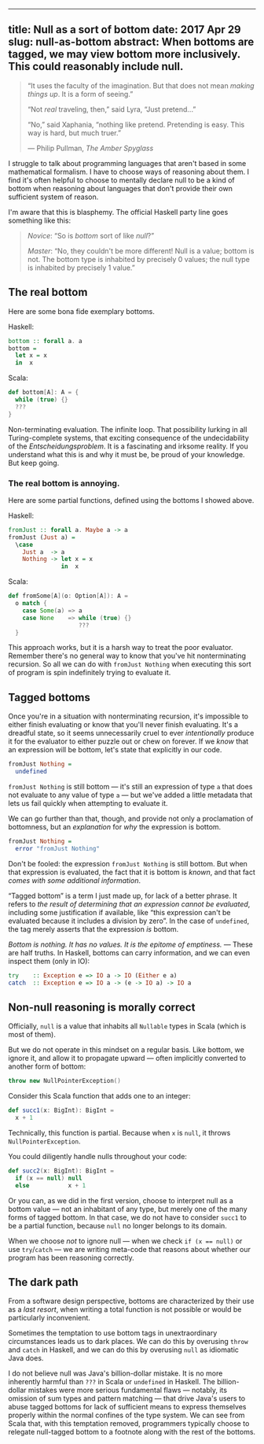 --------------------------------------------------------------------------------
title:     Null as a sort of bottom
date:      2017 Apr 29
slug:      null-as-bottom
abstract:  When bottoms are tagged, we may view bottom more inclusively.
           This could reasonably include null.
--------------------------------------------------------------------------------

> “It uses the faculty of the imagination. But that does not mean *making things
> up*. It is a form of seeing.”
>
> “Not *real* traveling, then,” said Lyra, “Just pretend...”
>
> “No,” said Xaphania, “nothing like pretend. Pretending is easy. This way is
> hard, but much truer.”
>
> — Philip Pullman, *The Amber Spyglass*

I struggle to talk about programming languages that aren't based in some
mathematical formalism. I have to choose ways of reasoning about them. I find
it's often helpful to choose to mentally declare null to be a kind of bottom
when reasoning about languages that don't provide their own sufficient system of
reason.

I'm aware that this is blasphemy. The official Haskell party line goes something
like this:

> *Novice*: “So is *bottom* sort of like *null*?”
>
> *Master*: “No, they couldn't be more different! Null is a value; bottom is
  not. The bottom type is inhabited by precisely 0 values; the null type is
  inhabited by precisely 1 value.”

## The real bottom

Here are some bona fide exemplary bottoms.

Haskell:

```haskell
bottom :: forall a. a
bottom =
  let x = x
  in  x
```

Scala:

```scala
def bottom[A]: A = {
  while (true) {}
  ???
}
```

Non-terminating evaluation. The infinite loop. That possibility lurking in all
Turing-complete systems, that exciting consequence of the undecidability of the
*Entscheidungsproblem*. It is a fascinating and irksome reality. If you
understand what this is and why it must be, be proud of your knowledge. But keep
going.

### The real bottom is annoying.

Here are some partial functions, defined using the bottoms I showed above.

Haskell:

```haskell
fromJust :: forall a. Maybe a -> a
fromJust (Just a) =
  \case
    Just a  -> a
    Nothing -> let x = x
               in  x
```

Scala:

```scala
def fromSome[A](o: Option[A]): A =
  o match {
    case Some(a) => a
    case None    => while (true) {}
                    ???
  }
```

This approach works, but it is a harsh way to treat the poor evaluator. Remember
there's no general way to know that you've hit nonterminating recursion. So all
we can do with `fromJust Nothing` when executing this sort of program is spin
indefinitely trying to evaluate it.

## Tagged bottoms

Once you're in a situation with nonterminating recursion, it's impossible to
either finish evaluating or know that you'll never finish evaluating. It's a
dreadful state, so it seems unnecessarily cruel to ever *intentionally* produce
it for the evaluator to either puzzle out or chew on forever. If we *know* that
an expression will be bottom, let's state that explicitly in our code.

```haskell
fromJust Nothing =
  undefined
```

`fromJust Nothing` is still bottom — it's still an expression of type `a` that
does not evaluate to any value of type `a` — but we've added a little metadata
that lets us fail quickly when attempting to evaluate it.

We can go further than that, though, and provide not only a proclamation of
bottomness, but an *explanation* for *why* the expression is bottom.

```haskell
fromJust Nothing =
  error "fromJust Nothing"
```

Don't be fooled: the expression `fromJust Nothing` is still bottom. But when
that expression is evaluated, the fact that it is bottom is *known*, and that
fact *comes with some additional information*.

“Tagged bottom” is a term I just made up, for lack of a better phrase. It refers
to *the result of determining that an expression cannot be evaluated*, including
some justification if available, like “this expression can't be evaluated
because it includes a division by zero”. In the case of `undefined`, the tag
merely asserts that the expression *is* bottom.

*Bottom is nothing. It has no values. It is the epitome of emptiness.* — These
are half truths. In Haskell, bottoms can carry information, and we can even
inspect them (only in IO):

```haskell
try    :: Exception e => IO a -> IO (Either e a)
catch  :: Exception e => IO a -> (e -> IO a) -> IO a
```

## Non-null reasoning is morally correct

Officially, `null` is a value that inhabits all `Nullable` types in Scala (which
is most of them).

But we do not operate in this mindset on a regular basis. Like bottom, we ignore
it, and allow it to propagate upward — often implicitly converted to
another form of bottom:

```scala
throw new NullPointerException()
```

Consider this Scala function that adds one to an integer:

```scala
def succ1(x: BigInt): BigInt =
  x + 1
```

Technically, this function is partial. Because when `x` is `null`, it throws
`NullPointerException`.

You could diligently handle nulls throughout your code:

```scala
def succ2(x: BigInt): BigInt =
  if (x == null) null
  else           x + 1
```

Or you can, as we did in the first version, choose to interpret null as a bottom
value — not an inhabitant of any type, but merely one of the many forms of
tagged bottom. In that case, we do not have to consider `succ1` to be a partial
function, because `null` no longer belongs to its domain.

When we choose *not* to ignore null — when we check `if (x == null)` or use
`try`/`catch` — we are writing meta-code that reasons about whether our program
has been reasoning correctly.

## The dark path

From a software design perspective, bottoms are characterized by their use as a
*last resort*, when writing a total function is not possible or would be
particularly inconvenient.

Sometimes the temptation to use bottom tags in unextraordinary circumstances
leads us to dark places. We can do this by overusing `throw` and `catch` in
Haskell, and we can do this by overusing `null` as idiomatic Java does.

I do not believe null was Java's billion-dollar mistake. It is no more
inherently harmful than `???` in Scala or `undefined` in Haskell. The
billion-dollar mistakes were more serious fundamental flaws — notably, its
omission of sum types and pattern matching — that drive Java's users to abuse
tagged bottoms for lack of sufficient means to express themselves properly
within the normal confines of the type system. We can see from Scala that, with
this temptation removed, programmers typically choose to relegate null-tagged
bottom to a footnote along with the rest of the bottoms.
